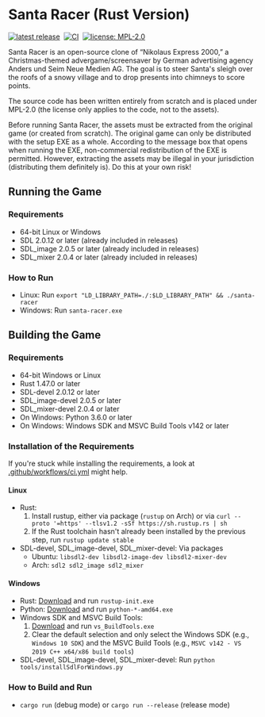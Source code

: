 # Santa Racer (Rust Version)

[![latest release](https://badgen.net/github/release/valentjn/santa-racer-rust/stable)](https://github.com/valentjn/santa-racer-rust/releases)&nbsp;
[![CI](https://github.com/valentjn/santa-racer-rust/workflows/CI/badge.svg?branch=develop)](https://github.com/valentjn/santa-racer-rust/actions?query=workflow%3ACI+branch%3Adevelop)&nbsp;
[![license: MPL-2.0](https://badgen.net/github/license/valentjn/santa-racer-rust)](https://github.com/valentjn/santa-racer-rust/blob/develop/LICENSE.md)

Santa Racer is an open-source clone of “Nikolaus Express 2000,” a Christmas-themed advergame/screensaver by German advertising agency Anders und Seim Neue Medien AG. The goal is to steer Santa's sleigh over the roofs of a snowy village and to drop presents into chimneys to score points.

The source code has been written entirely from scratch and is placed under MPL-2.0 (the license only applies to the code, not to the assets).

Before running Santa Racer, the assets must be extracted from the original game (or created from scratch). The original game can only be distributed with the setup EXE as a whole. According to the message box that opens when running the EXE, non-commercial redistribution of the EXE is permitted. However, extracting the assets may be illegal in your jurisdiction (distributing them definitely is). Do this at your own risk!

## Running the Game

### Requirements

- 64-bit Linux or Windows
- SDL 2.0.12 or later (already included in releases)
- SDL_image 2.0.5 or later (already included in releases)
- SDL_mixer 2.0.4 or later (already included in releases)

### How to Run

- Linux: Run `export "LD_LIBRARY_PATH=./:$LD_LIBRARY_PATH" && ./santa-racer`
- Windows: Run `santa-racer.exe`

## Building the Game

### Requirements

- 64-bit Windows or Linux
- Rust 1.47.0 or later
- SDL-devel 2.0.12 or later
- SDL_image-devel 2.0.5 or later
- SDL_mixer-devel 2.0.4 or later
- On Windows: Python 3.6.0 or later
- On Windows: Windows SDK and MSVC Build Tools v142 or later

### Installation of the Requirements

If you're stuck while installing the requirements, a look at [.github/workflows/ci.yml](https://github.com/valentjn/santa-racer-rust/blob/develop/.github/workflows/ci.yml) might help.

#### Linux

- Rust:
  1. Install rustup, either via package (`rustup` on Arch) or via `curl --proto '=https' --tlsv1.2 -sSf https://sh.rustup.rs | sh`
  2. If the Rust toolchain hasn't already been installed by the previous step, run `rustup update stable`
- SDL-devel, SDL_image-devel, SDL_mixer-devel: Via packages
  - Ubuntu: `libsdl2-dev libsdl2-image-dev libsdl2-mixer-dev`
  - Arch: `sdl2 sdl2_image sdl2_mixer`

#### Windows

- Rust: [Download](https://rustup.rs/) and run `rustup-init.exe`
- Python: [Download](https://www.python.org/) and run `python-*-amd64.exe`
- Windows SDK and MSVC Build Tools:
  1. [Download](https://visualstudio.microsoft.com/thank-you-downloading-visual-studio/?sku=BuildTools&rel=16) and run `vs_BuildTools.exe`
  2. Clear the default selection and only select the Windows SDK (e.g., `Windows 10 SDK`) and the MSVC Build Tools (e.g., `MSVC v142 - VS 2019 C++ x64/x86 build tools`)
- SDL-devel, SDL_image-devel, SDL_mixer-devel: Run `python tools/installSdlForWindows.py`

### How to Build and Run

- `cargo run` (debug mode) or `cargo run --release` (release mode)
